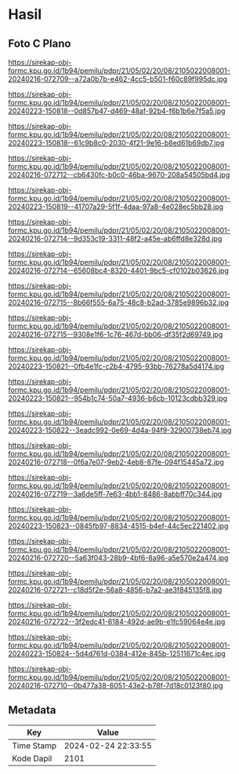 # Hasil

## Foto C Plano

https://sirekap-obj-formc.kpu.go.id/1b94/pemilu/pdpr/21/05/02/20/08/2105022008001-20240216-072709--a72a0b7b-e462-4cc5-b501-f60c89f995dc.jpg

https://sirekap-obj-formc.kpu.go.id/1b94/pemilu/pdpr/21/05/02/20/08/2105022008001-20240223-150818--0d857b47-d469-48af-92b4-f6b1b6e7f5a5.jpg

https://sirekap-obj-formc.kpu.go.id/1b94/pemilu/pdpr/21/05/02/20/08/2105022008001-20240223-150818--61c9b8c0-2030-4f21-9e16-b8ed61b69db7.jpg

https://sirekap-obj-formc.kpu.go.id/1b94/pemilu/pdpr/21/05/02/20/08/2105022008001-20240216-072712--cb6430fc-b0c0-46ba-9670-208a54505bd4.jpg

https://sirekap-obj-formc.kpu.go.id/1b94/pemilu/pdpr/21/05/02/20/08/2105022008001-20240223-150819--41707a29-5f1f-4daa-97a8-4e028ec5bb28.jpg

https://sirekap-obj-formc.kpu.go.id/1b94/pemilu/pdpr/21/05/02/20/08/2105022008001-20240216-072714--9d353c19-3311-48f2-a45e-ab6ffd8e328d.jpg

https://sirekap-obj-formc.kpu.go.id/1b94/pemilu/pdpr/21/05/02/20/08/2105022008001-20240216-072714--65608bc4-8320-4401-9bc5-cf0102b03626.jpg

https://sirekap-obj-formc.kpu.go.id/1b94/pemilu/pdpr/21/05/02/20/08/2105022008001-20240216-072715--8b66f555-6a75-48c8-b2ad-3785e9896b32.jpg

https://sirekap-obj-formc.kpu.go.id/1b94/pemilu/pdpr/21/05/02/20/08/2105022008001-20240216-072715--9308e1f6-1c76-467d-bb06-df35f2d69749.jpg

https://sirekap-obj-formc.kpu.go.id/1b94/pemilu/pdpr/21/05/02/20/08/2105022008001-20240223-150821--0fb4e1fc-c2b4-4795-93bb-76278a5d4174.jpg

https://sirekap-obj-formc.kpu.go.id/1b94/pemilu/pdpr/21/05/02/20/08/2105022008001-20240223-150821--954b1c74-50a7-4936-b6cb-10123cdbb329.jpg

https://sirekap-obj-formc.kpu.go.id/1b94/pemilu/pdpr/21/05/02/20/08/2105022008001-20240223-150822--3eadc992-0e69-4d4a-94f9-32900738eb74.jpg

https://sirekap-obj-formc.kpu.go.id/1b94/pemilu/pdpr/21/05/02/20/08/2105022008001-20240216-072718--0f6a7e07-9eb2-4eb8-87fe-094f15445a72.jpg

https://sirekap-obj-formc.kpu.go.id/1b94/pemilu/pdpr/21/05/02/20/08/2105022008001-20240216-072719--3a6de5ff-7e63-4bb1-8486-8abbff70c344.jpg

https://sirekap-obj-formc.kpu.go.id/1b94/pemilu/pdpr/21/05/02/20/08/2105022008001-20240223-150823--0845fb97-8834-4515-b4ef-44c5ec221402.jpg

https://sirekap-obj-formc.kpu.go.id/1b94/pemilu/pdpr/21/05/02/20/08/2105022008001-20240216-072720--5a63f043-28b9-4bf6-8a96-a5e570e2a474.jpg

https://sirekap-obj-formc.kpu.go.id/1b94/pemilu/pdpr/21/05/02/20/08/2105022008001-20240216-072721--c18d5f2e-56a8-4856-b7a2-ae3f845135f8.jpg

https://sirekap-obj-formc.kpu.go.id/1b94/pemilu/pdpr/21/05/02/20/08/2105022008001-20240216-072722--3f2edc41-6184-492d-ae9b-e1fc59064e4e.jpg

https://sirekap-obj-formc.kpu.go.id/1b94/pemilu/pdpr/21/05/02/20/08/2105022008001-20240223-150824--5d4d761d-0384-412e-845b-12511671c4ec.jpg

https://sirekap-obj-formc.kpu.go.id/1b94/pemilu/pdpr/21/05/02/20/08/2105022008001-20240216-072710--0b477a38-6051-43e2-b78f-7d18c0123f80.jpg


## Metadata

| Key        | Value               |
| ---------- | ------------------- |
| Time Stamp | 2024-02-24 22:33:55 |
| Kode Dapil | 2101                |



